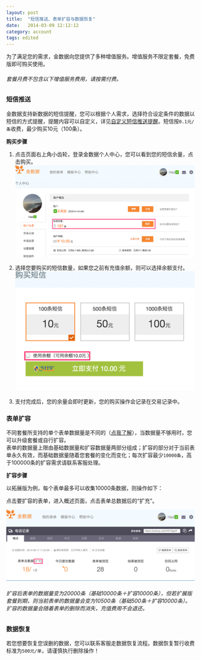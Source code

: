 ```yaml
---
layout: post
title:  "短信推送、表单扩容与数据恢复"
date:   2014-03-09 12:12:12
category: account
tags: edited
---
```


为了满足您的需求，金数据向您提供了多种增值服务。增值服务不限定套餐，免费版即可购买使用。
###### 套餐月费不包含以下增值服务费用，请按需付费。

<h3 id="sms-push">短信推送</h3>

金数据支持新数据的短信提醒，您可以根据个人需求，选择符合设定条件的数据以短信的方式提醒，提醒内容可以自定义，详见[自定义短信推送提醒](sms-push.html)。短信按`0.1元/条`收费，最少购买10元（100条）。

**购买步骤**

1. 点击页面右上角小齿轮，登录金数据个人中心，您可以看到您的短信余量，点击购买。
	![购买短信](/images/sms-recharge-1.png)

2. 选择您要购买的短信数量，如果您之前有充值余额，则可以选择余额支付。
	![购买短信](/images/sms-recharge-2.png)

3. 支付完成后，您的余量会即时更新，您的购买操作会记录在交易记录中。

### 表单扩容

不同套餐所支持的单个表单数据量是不同的（[点我了解](https://jinshuju.net/plan)），当数据量不够用时，您可以升级套餐或自行扩容。  
表单的数据量上限由基础数据量和扩容数据量两部分组成；扩容的部分对于当前表单永久有效，而基础数据量随着您套餐的变化而变化；每次扩容最少`10000条`，高于100000条的扩容需求请联系客服处理。

**扩容步骤**

以拓展版为例，每个表单最多可以收集10000条数据，则操作如下：

点击要扩容的表单，进入概述页面，点击表单总数据后的“扩充”。

![](/images/value-added.png)

###### 扩容后表单的数据量变为20000条（基础10000条＋扩容10000条），但若扩展版套餐到期，则当前表单的数据量会变为10500条（基础500条＋扩容10000条）。扩容的数据量会随着表单的删除而消失，充值费用不会退还。

### 数据恢复

若您想要恢复您误删的数据，您可以联系客服走数据恢复流程。数据恢复暂行收费标准为`500元/单`，请谨慎执行删除操作！
